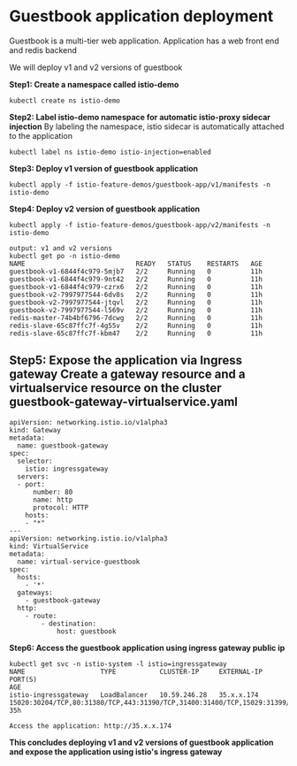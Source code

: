 # Guestbook application deployment
Guestbook is a multi-tier web application. Application has a web front end and redis backend

We will deploy v1 and v2 versions of guestbook

**Step1: Create a namespace called istio-demo**
```
kubectl create ns istio-demo
```

**Step2: Label istio-demo namespace for automatic istio-proxy sidecar injection**
By labeling the namespace, istio sidecar is automatically attached to the application
```
kubectl label ns istio-demo istio-injection=enabled
```

**Step3: Deploy v1 version of guestbook application**
```
kubectl apply -f istio-feature-demos/guestbook-app/v1/manifests -n istio-demo
```

**Step4: Deploy v2 version of guestbook application**
```
kubectl apply -f istio-feature-demos/guestbook-app/v2/manifests -n istio-demo
```
```
output: v1 and v2 versions
kubectl get po -n istio-demo
NAME                            READY   STATUS    RESTARTS   AGE
guestbook-v1-6844f4c979-5mjb7   2/2     Running   0          11h
guestbook-v1-6844f4c979-9nt42   2/2     Running   0          11h
guestbook-v1-6844f4c979-czrx6   2/2     Running   0          11h
guestbook-v2-7997977544-6dv8s   2/2     Running   0          11h
guestbook-v2-7997977544-jtqvl   2/2     Running   0          11h
guestbook-v2-7997977544-l569v   2/2     Running   0          11h
redis-master-74b4bf6796-7dcwg   2/2     Running   0          11h
redis-slave-65c87ffc7f-4g55v    2/2     Running   0          11h
redis-slave-65c87ffc7f-kbm47    2/2     Running   0          11h
```

**Step5: Expose the application via Ingress gateway**
Create a gateway resource and a virtualservice resource on the cluster
guestbook-gateway-virtualservice.yaml
-------------------------------------
```
apiVersion: networking.istio.io/v1alpha3
kind: Gateway
metadata:
  name: guestbook-gateway
spec:
  selector:
    istio: ingressgateway
  servers:
  - port:
      number: 80
      name: http
      protocol: HTTP
    hosts:
    - "*"
---
apiVersion: networking.istio.io/v1alpha3
kind: VirtualService
metadata:
  name: virtual-service-guestbook
spec:
  hosts:
    - '*'
  gateways:
    - guestbook-gateway
  http:
    - route:
        - destination:
            host: guestbook
```

**Step6: Access the guestbook application using ingress gateway public ip**
```
kubectl get svc -n istio-system -l istio=ingressgateway
NAME                   TYPE           CLUSTER-IP     EXTERNAL-IP     PORT(S)                                                                                                                                      AGE
istio-ingressgateway   LoadBalancer   10.59.246.28   35.x.x.174   15020:30204/TCP,80:31380/TCP,443:31390/TCP,31400:31400/TCP,15029:31399/TCP,15030:32281/TCP,15031:31950/TCP,15032:31306/TCP,15443:30683/TCP   35h
```
```
Access the application: http://35.x.x.174
```
**This concludes deploying v1 and v2 versions of guestbook application and expose the application using istio's ingress gateway**
